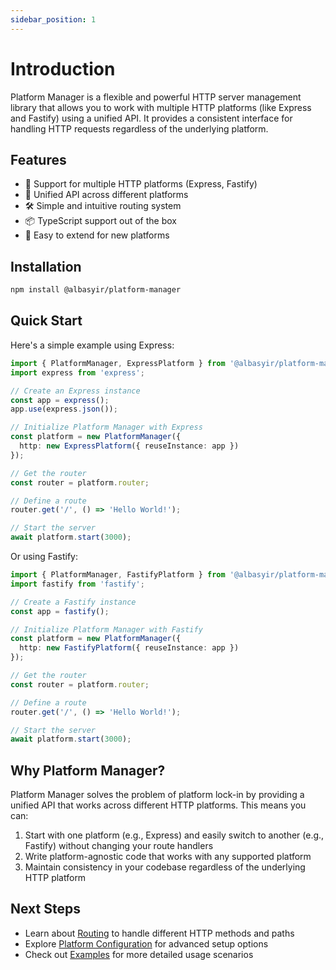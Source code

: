 ```yaml
---
sidebar_position: 1
---
```


# Introduction

Platform Manager is a flexible and powerful HTTP server management library that allows you to work with multiple HTTP platforms (like Express and Fastify) using a unified API. It provides a consistent interface for handling HTTP requests regardless of the underlying platform.

## Features

- 🚀 Support for multiple HTTP platforms (Express, Fastify)
- 🔄 Unified API across different platforms
- 🛠️ Simple and intuitive routing system
- 📦 TypeScript support out of the box
- 🔌 Easy to extend for new platforms

## Installation

```bash
npm install @albasyir/platform-manager
```

## Quick Start

Here's a simple example using Express:

```typescript
import { PlatformManager, ExpressPlatform } from '@albasyir/platform-manager';
import express from 'express';

// Create an Express instance
const app = express();
app.use(express.json());

// Initialize Platform Manager with Express
const platform = new PlatformManager({
  http: new ExpressPlatform({ reuseInstance: app })
});

// Get the router
const router = platform.router;

// Define a route
router.get('/', () => 'Hello World!');

// Start the server
await platform.start(3000);
```

Or using Fastify:

```typescript
import { PlatformManager, FastifyPlatform } from '@albasyir/platform-manager';
import fastify from 'fastify';

// Create a Fastify instance
const app = fastify();

// Initialize Platform Manager with Fastify
const platform = new PlatformManager({
  http: new FastifyPlatform({ reuseInstance: app })
});

// Get the router
const router = platform.router;

// Define a route
router.get('/', () => 'Hello World!');

// Start the server
await platform.start(3000);
```

## Why Platform Manager?

Platform Manager solves the problem of platform lock-in by providing a unified API that works across different HTTP platforms. This means you can:

1. Start with one platform (e.g., Express) and easily switch to another (e.g., Fastify) without changing your route handlers
2. Write platform-agnostic code that works with any supported platform
3. Maintain consistency in your codebase regardless of the underlying HTTP platform

## Next Steps

- Learn about [Routing](./routing) to handle different HTTP methods and paths
- Explore [Platform Configuration](./platform-config) for advanced setup options
- Check out [Examples](./examples) for more detailed usage scenarios
